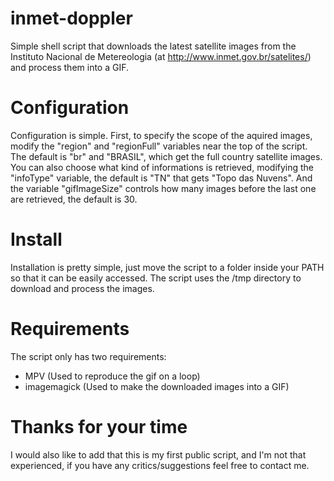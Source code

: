 # inmet-doppler
Simple shell script that downloads the latest satellite images from the Instituto Nacional de Metereologia (at http://www.inmet.gov.br/satelites/) and process them into a GIF.

# Configuration
Configuration is simple. First, to specify the scope of the aquired images, modify the "region" and "regionFull" variables near the top of the script. The default is "br" and "BRASIL", which get the full country satellite images.
You can also choose what kind of informations is retrieved, modifying the "infoType" variable, the default is "TN" that gets "Topo das Nuvens".
And the variable "gifImageSize" controls how many images before the last one are retrieved, the default is 30.

# Install
Installation is pretty simple, just move the script to a folder inside your PATH so that it can be easily accessed. The script uses the /tmp directory to download and process the images. 

# Requirements
The script only has two requirements:
  - MPV  (Used to reproduce the gif on a loop)
  - imagemagick  (Used to make the downloaded images into a GIF)
  
# Thanks for your time
I would also like to add that this is my first public script, and I'm not that experienced, if you have any critics/suggestions feel free to contact me.
